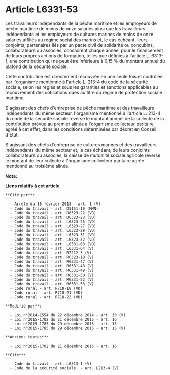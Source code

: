 # Article L6331-53

Les travailleurs indépendants de la pêche maritime et les employeurs de pêche maritime de moins de onze salariés ainsi que
les travailleurs indépendants et les employeurs de cultures marines de moins de onze salariés affiliés au régime social des
marins et, le cas échéant, leurs conjoints, partenaires liés par un pacte civil de solidarité ou concubins, collaborateurs ou
associés, consacrent chaque année, pour le financement de leurs propres actions de formation, telles que définies à l'article
L. 6313-1, une contribution qui ne peut être inférieure à 0,15 % du montant annuel du plafond de la sécurité sociale. 

Cette contribution est directement recouvrée en une seule fois et contrôlée par l'organisme mentionné à l'article L. 213-4 du
code de la sécurité sociale, selon les règles et sous les garanties et sanctions applicables au recouvrement des cotisations
dues au titre du régime de protection sociale maritime. 

S'agissant des chefs d'entreprise de pêche maritime et des travailleurs indépendants du même secteur, l'organisme mentionné à
l'article L. 213-4 du code de la sécurité sociale reverse le montant annuel de la collecte de la contribution prévue au
premier alinéa à l'organisme collecteur paritaire agréé à cet effet, dans les conditions déterminées par décret en Conseil
d'Etat. 

S'agissant des chefs d'entreprise de cultures marines et des travailleurs indépendants du même secteur et, le cas échéant, de
leurs conjoints collaborateurs ou associés, la caisse de mutualité sociale agricole reverse le montant de leur collecte à
l'organisme collecteur paritaire agréé mentionné au troisième alinéa.

**Nota:**



**Liens relatifs à cet article**

	**Cité par**:

	  - Arrêté du 18 février 2013 - art. 1 (V)
	  - Code du travail - art. D5151-10 (MMN)
	  - Code du travail - art. D6323-22 (VD)
	  - Code du travail - art. D6323-23 (VD)
	  - Code du travail - art. L6323-25 (VD)
	  - Code du travail - art. L6323-27 (VD)
	  - Code du travail - art. L6323-29 (VD)
	  - Code du travail - art. L6323-31 (VD)
	  - Code du travail - art. L6323-32 (VD)
	  - Code du travail - art. L6331-63 (VD)
	  - Code du travail - art. L6331-64 (V)
	  - Code du travail - art. R2212-3 (V)
	  - Code du travail - art. R6323-18 (V)
	  - Code du travail - art. R6331-47 (V)
	  - Code du travail - art. R6331-48 (V)
	  - Code du travail - art. R6331-49 (V)
	  - Code du travail - art. R6331-50 (V)
	  - Code du travail - art. R6331-52 (V)
	  - Code du travail - art. R6331-53 (V)
	  - Code rural - art. R718-18 (VD)
	  - Code rural - art. R718-21 (VD)
	  - Code rural - art. R718-22 (VD)

	**Modifié par**:

	  - Loi n°2014-1554 du 22 décembre 2014 - art. 30 (V)
	  - Loi n°2015-1702 du 21 décembre 2015 - art. 16
	  - Loi n°2015-1785 du 29 décembre 2015 - art. 15
	  - Loi n°2015-1785 du 29 décembre 2015 - art. 15 (V)

	**Anciens textes**:

	  - Loi n°2015-1702 du 21 décembre 2015 - art. 16

	**Cite**:

	  - Code du travail - art. L6313-1 (V)
	  - Code de la sécurité sociale. - art. L213-4 (V)
